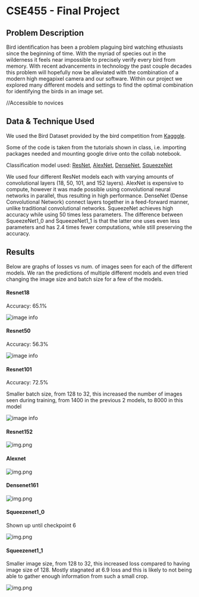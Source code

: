# CSE455 - Final Project

## Problem Description
Bird identification has been a problem plaguing bird watching ethusiasts since the beginning of time. With the myriad of species out in the wilderness it feels near impossible to precisely
verify every bird from memory. With recent advancements in technology the past couple decades this problem will hopefully now be alleviated with the combination of a modern high megapixel camera
and our software. Within our project we explored many different models and settings to find the optimal combination for identifying the birds in an image set.

//Accessible to novices

## Data & Technique Used
We used the Bird Dataset provided by the bird competition from [Kagggle](https://www.kaggle.com/c/birds21sp).

Some of the code is taken from the tutorials shown in class, i.e. importing packages needed and mounting google drive onto the collab notebook. 

Classification model used: [ResNet](https://pytorch.org/hub/pytorch_vision_resnet/), [AlexNet](https://pytorch.org/hub/pytorch_vision_alexnet/), [DenseNet](https://pytorch.org/hub/pytorch_vision_densenet/), [SqueezeNet](https://pytorch.org/hub/pytorch_vision_squeezenet/)

We used four different ResNet models each with varying amounts of convolutional layers (18, 50, 101, and 152 layers).
AlexNet is expensive to compute, however it was made possible using convolutional neural networks in parallel, thus resulting in high performance. 
DenseNet (Dense Convolutional Network) connect layers together in a feed-forward manner, unlike traditional convolutional networks.
SqueezeNet achieves high accuracy while using 50 times less parameters. 
The difference between SqueezeNet1_0 and SqueezeNet1_1 is that the latter one uses even less parameters and has 2.4 times fewer computations, while still preserving the accuracy.
## Results
Below are graphs of losses vs num. of images seen for each of the different models.
We ran the predictions of multiple different models and even tried changing the image size and batch size for a few of the models.
#### Resnet18
Accuracy: 65.1%

![image info](resnet18.JPG)

#### Resnet50
Accuracy: 56.3%

![image info](resnet50.JPG)

#### Resnet101
Accuracy: 72.5%

Smaller batch size, from 128 to 32, this increased the number of images seen during training, from 1400 in the previous 2 models, to 8000 in this model

![image info](resnet101.JPG)

#### Resnet152
![img.png](resnet152.JPG)

#### Alexnet
![img.png](alexnet.JPG)

#### Densenet161
![img.png](densenet.JPG)

#### Squeezenet1_0
Shown up until checkpoint 6

![img.png](squeeze1_0.JPG)

#### Squeezenet1_1
Smaller image size, from 128 to 32, this increased loss compared to having image size of 128. Mostly stagnated at 6.9 loss and this is likely to not being able
to gather enough information from such a small crop.

![img.png](squeeze1_1.JPG)
